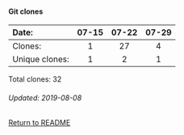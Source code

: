 #### Git clones
Date:    |        07-15   |       07-22  |  07-29
|:---    |:---:   |:---:  |:---:
Clones:  |        1       |       27     |  4
Unique   clones:  |       1       |      2  |      1

Total clones: 32
###### Updated: 2019-08-08

[Return to README](../README.md)
